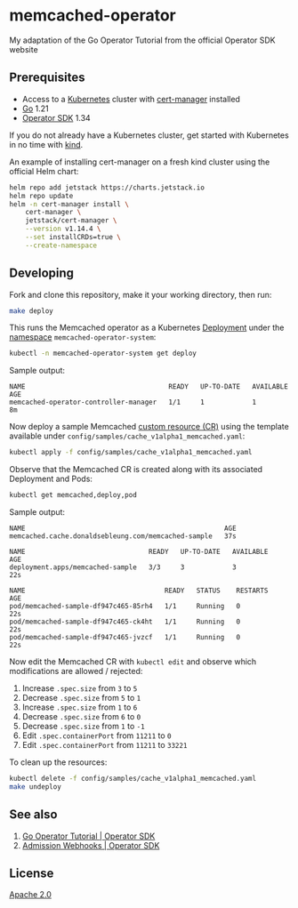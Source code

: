 # memcached-operator

My adaptation of the Go Operator Tutorial from the official Operator SDK website

## Prerequisites

- Access to a [Kubernetes](https://kubernetes.io/) cluster with [cert-manager](https://cert-manager.io/) installed
- [Go](https://go.dev/) 1.21
- [Operator SDK](https://sdk.operatorframework.io/) 1.34

If you do not already have a Kubernetes cluster, get started with Kubernetes in no time with [kind](https://kind.sigs.k8s.io/).

An example of installing cert-manager on a fresh kind cluster using the official Helm chart:

```bash
helm repo add jetstack https://charts.jetstack.io
helm repo update
helm -n cert-manager install \
    cert-manager \
    jetstack/cert-manager \
    --version v1.14.4 \
    --set installCRDs=true \
    --create-namespace
```

## Developing

Fork and clone this repository, make it your working directory, then run:

```bash
make deploy
```

This runs the Memcached operator as a Kubernetes [Deployment](https://kubernetes.io/docs/concepts/workloads/controllers/deployment/) under the [namespace](https://kubernetes.io/docs/concepts/overview/working-with-objects/namespaces/) `memcached-operator-system`:

```bash
kubectl -n memcached-operator-system get deploy
```

Sample output:

```text
NAME                                    READY   UP-TO-DATE   AVAILABLE   AGE
memcached-operator-controller-manager   1/1     1            1           8m
```

Now deploy a sample Memcached [custom resource \(CR\)](https://kubernetes.io/docs/concepts/extend-kubernetes/api-extension/custom-resources/) using the template available under `config/samples/cache_v1alpha1_memcached.yaml`:

```bash
kubectl apply -f config/samples/cache_v1alpha1_memcached.yaml
```

Observe that the Memcached CR is created along with its associated Deployment and Pods:

```bash
kubectl get memcached,deploy,pod
```

Sample output:

```text
NAME                                                  AGE
memcached.cache.donaldsebleung.com/memcached-sample   37s

NAME                               READY   UP-TO-DATE   AVAILABLE   AGE
deployment.apps/memcached-sample   3/3     3            3           22s

NAME                                   READY   STATUS    RESTARTS   AGE
pod/memcached-sample-df947c465-85rh4   1/1     Running   0          22s
pod/memcached-sample-df947c465-ck4ht   1/1     Running   0          22s
pod/memcached-sample-df947c465-jvzcf   1/1     Running   0          22s
```

Now edit the Memcached CR with `kubectl edit` and observe which modifications are allowed / rejected:

1. Increase `.spec.size` from `3` to `5`
1. Decrease `.spec.size` from `5` to `1`
1. Increase `.spec.size` from `1` to `6`
1. Decrease `.spec.size` from `6` to `0`
1. Decrease `.spec.size` from `1` to `-1`
1. Edit `.spec.containerPort` from `11211` to `0`
1. Edit `.spec.containerPort` from `11211` to `33221`

To clean up the resources:

```bash
kubectl delete -f config/samples/cache_v1alpha1_memcached.yaml
make undeploy
```

## See also

1. [Go Operator Tutorial | Operator SDK](https://sdk.operatorframework.io/docs/building-operators/golang/tutorial/)
1. [Admission Webhooks | Operator SDK](https://sdk.operatorframework.io/docs/building-operators/golang/webhook/)

## License

[Apache 2.0](./LICENSE)
